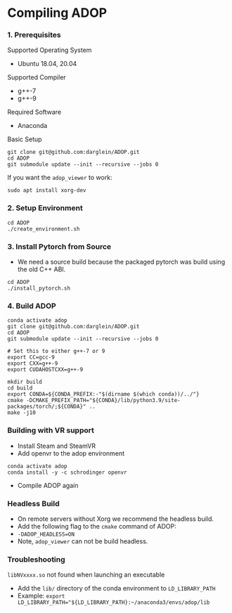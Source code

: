 # Compiling ADOP

### 1. Prerequisites

Supported Operating System
 * Ubuntu 18.04, 20.04

Supported Compiler 
 * g++-7
 * g++-9

Required Software
 * Anaconda

Basic Setup
```shell
git clone git@github.com:darglein/ADOP.git
cd ADOP
git submodule update --init --recursive --jobs 0
```

If you want the `adop_viewer` to work:
```shell
sudo apt install xorg-dev
```

### 2. Setup Environment
 
```shell
cd ADOP
./create_environment.sh
```

### 3. Install Pytorch from Source
 
 * We need a source build because the packaged pytorch was build using the old C++ ABI. 
 
 ```shell
cd ADOP
./install_pytorch.sh
```

### 4. Build ADOP 

```shell
conda activate adop
git clone git@github.com:darglein/ADOP.git
cd ADOP
git submodule update --init --recursive --jobs 0

# Set this to either g++-7 or 9
export CC=gcc-9
export CXX=g++-9
export CUDAHOSTCXX=g++-9

mkdir build
cd build
export CONDA=${CONDA_PREFIX:-"$(dirname $(which conda))/../"}
cmake -DCMAKE_PREFIX_PATH="${CONDA}/lib/python3.9/site-packages/torch/;${CONDA}" ..
make -j10

```


### Building with VR support

 * Install Steam and SteamVR
 * Add openvr to the adop environment
```shell
conda activate adop
conda install -y -c schrodinger openvr 
```
 * Compile ADOP again

### Headless Build

 * On remote servers without Xorg we recommend the headless build.
 * Add the following flag to the `cmake` command of ADOP:
 * `-DADOP_HEADLESS=ON`
 * Note, `adop_viewer` can not be build headless.

### Troubleshooting

`libNVxxxx.so` not found when launching an executable
 * Add the `lib/` directory of the conda environment to `LD_LIBRARY_PATH`
 * Example: `export LD_LIBRARY_PATH="${LD_LIBRARY_PATH}:~/anaconda3/envs/adop/lib`
